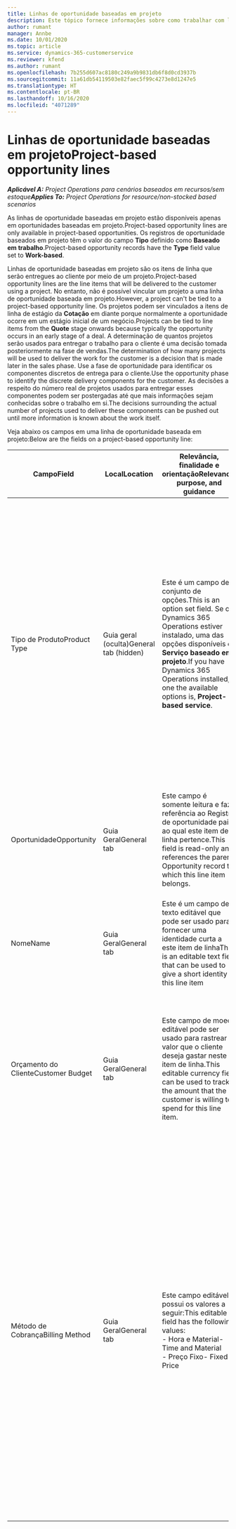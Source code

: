 ```yaml
---
title: Linhas de oportunidade baseadas em projeto
description: Este tópico fornece informações sobre como trabalhar com linhas de oportunidade baseadas em projeto.
author: rumant
manager: Annbe
ms.date: 10/01/2020
ms.topic: article
ms.service: dynamics-365-customerservice
ms.reviewer: kfend
ms.author: rumant
ms.openlocfilehash: 7b255d607ac8180c249a9b9831db6f8d0cd3937b
ms.sourcegitcommit: 11a61db54119503e82faec5f99c4273e8d1247e5
ms.translationtype: HT
ms.contentlocale: pt-BR
ms.lasthandoff: 10/16/2020
ms.locfileid: "4071289"
---
```

# <a name="project-based-opportunity-lines"></a><span data-ttu-id="349fe-103">Linhas de oportunidade baseadas em projeto</span><span class="sxs-lookup"><span data-stu-id="349fe-103">Project-based opportunity lines</span></span>

<span data-ttu-id="349fe-104">_**Aplicável A:** Project Operations para cenários baseados em recursos/sem estoque_</span><span class="sxs-lookup"><span data-stu-id="349fe-104">_**Applies To:** Project Operations for resource/non-stocked based scenarios_</span></span>


<span data-ttu-id="349fe-105">As linhas de oportunidade baseadas em projeto estão disponíveis apenas em oportunidades baseadas em projeto.</span><span class="sxs-lookup"><span data-stu-id="349fe-105">Project-based opportunity lines are only available in project-based opportunities.</span></span> <span data-ttu-id="349fe-106">Os registros de oportunidade baseados em projeto têm o valor do campo **Tipo** definido como **Baseado em trabalho**.</span><span class="sxs-lookup"><span data-stu-id="349fe-106">Project-based opportunity records have the **Type** field value set to **Work-based**.</span></span>

<span data-ttu-id="349fe-107">Linhas de oportunidade baseadas em projeto são os itens de linha que serão entregues ao cliente por meio de um projeto.</span><span class="sxs-lookup"><span data-stu-id="349fe-107">Project-based opportunity lines are the line items that will be delivered to the customer using a project.</span></span> <span data-ttu-id="349fe-108">No entanto, não é possível vincular um projeto a uma linha de oportunidade baseada em projeto.</span><span class="sxs-lookup"><span data-stu-id="349fe-108">However, a project can't be tied to a project-based opportunity line.</span></span> <span data-ttu-id="349fe-109">Os projetos podem ser vinculados a itens de linha de estágio da **Cotação** em diante porque normalmente a oportunidade ocorre em um estágio inicial de um negócio.</span><span class="sxs-lookup"><span data-stu-id="349fe-109">Projects can be tied to line items from the **Quote** stage onwards because typically the opportunity occurs in an early stage of a deal.</span></span> <span data-ttu-id="349fe-110">A determinação de quantos projetos serão usados para entregar o trabalho para o cliente é uma decisão tomada posteriormente na fase de vendas.</span><span class="sxs-lookup"><span data-stu-id="349fe-110">The determination of how many projects will be used to deliver the work for the customer is a decision that is made later in the sales phase.</span></span> <span data-ttu-id="349fe-111">Use a fase de oportunidade para identificar os componentes discretos de entrega para o cliente.</span><span class="sxs-lookup"><span data-stu-id="349fe-111">Use the opportunity phase to identify the discrete delivery components for the customer.</span></span> <span data-ttu-id="349fe-112">As decisões a respeito do número real de projetos usados para entregar esses componentes podem ser postergadas até que mais informações sejam conhecidas sobre o trabalho em si.</span><span class="sxs-lookup"><span data-stu-id="349fe-112">The decisions surrounding the actual number of projects used to deliver these components can be pushed out until more information is known about the work itself.</span></span>

<span data-ttu-id="349fe-113">Veja abaixo os campos em uma linha de oportunidade baseada em projeto:</span><span class="sxs-lookup"><span data-stu-id="349fe-113">Below are the fields on a project-based opportunity line:</span></span>

| <span data-ttu-id="349fe-114">**Campo**</span><span class="sxs-lookup"><span data-stu-id="349fe-114">**Field**</span></span> | <span data-ttu-id="349fe-115">**Local**</span><span class="sxs-lookup"><span data-stu-id="349fe-115">**Location**</span></span> | <span data-ttu-id="349fe-116">**Relevância, finalidade e orientação**</span><span class="sxs-lookup"><span data-stu-id="349fe-116">**Relevance, purpose, and guidance**</span></span> | <span data-ttu-id="349fe-117">**Impacto a jusante**</span><span class="sxs-lookup"><span data-stu-id="349fe-117">**Downstream impact**</span></span> |
| --- | --- | --- | --- |
| <span data-ttu-id="349fe-118">Tipo de Produto</span><span class="sxs-lookup"><span data-stu-id="349fe-118">Product Type</span></span> | <span data-ttu-id="349fe-119">Guia geral (oculta)</span><span class="sxs-lookup"><span data-stu-id="349fe-119">General tab (hidden)</span></span> | <span data-ttu-id="349fe-120">Este é um campo de conjunto de opções.</span><span class="sxs-lookup"><span data-stu-id="349fe-120">This is an option set field.</span></span> <span data-ttu-id="349fe-121">Se o Dynamics 365 Operations estiver instalado, uma das opções disponíveis é **Serviço baseado em projeto**.</span><span class="sxs-lookup"><span data-stu-id="349fe-121">If you have Dynamics 365 Operations installed, one the available options is, **Project-based service**.</span></span>  | <span data-ttu-id="349fe-122">O valor deste campo é definido como **Serviço baseado em projeto** ao criar a linha de oportunidade baseada em projeto a partir da grade de linhas baseadas em projeto na Oportunidade.</span><span class="sxs-lookup"><span data-stu-id="349fe-122">The value of this field is set to **Project-based service** when you create the project-based opportunity line from the project-based lines grid on the Opportunity.</span></span> <br> <span data-ttu-id="349fe-123">Se você alterar ou substituir este valor, a funcionalidade do projeto não será habilitada nos itens de linha baseados em projeto.</span><span class="sxs-lookup"><span data-stu-id="349fe-123">If you change or override this value, the project functionality won't be enabled on your project-based line items.</span></span> |
| <span data-ttu-id="349fe-124">Oportunidade</span><span class="sxs-lookup"><span data-stu-id="349fe-124">Opportunity</span></span> | <span data-ttu-id="349fe-125">Guia Geral</span><span class="sxs-lookup"><span data-stu-id="349fe-125">General tab</span></span> | <span data-ttu-id="349fe-126">Este campo é somente leitura e faz referência ao Registro de oportunidade pai ao qual este item de linha pertence.</span><span class="sxs-lookup"><span data-stu-id="349fe-126">This field is read-only and references the parent Opportunity record to which this line item belongs.</span></span> | <span data-ttu-id="349fe-127">Não há impacto a jusante deste campo.</span><span class="sxs-lookup"><span data-stu-id="349fe-127">There is no downstream impact of this field.</span></span> |
| <span data-ttu-id="349fe-128">Nome</span><span class="sxs-lookup"><span data-stu-id="349fe-128">Name</span></span> | <span data-ttu-id="349fe-129">Guia Geral</span><span class="sxs-lookup"><span data-stu-id="349fe-129">General tab</span></span> | <span data-ttu-id="349fe-130">Este é um campo de texto editável que pode ser usado para fornecer uma identidade curta a este item de linha</span><span class="sxs-lookup"><span data-stu-id="349fe-130">This is an editable text field that can be used to give a short identity to this line item</span></span> | <span data-ttu-id="349fe-131">Este valor é transferido para a linha de cotação quando você cria uma cotação a partir desta oportunidade</span><span class="sxs-lookup"><span data-stu-id="349fe-131">This value is carried over to the quote line when you create a quote from this opportunity</span></span> |
| <span data-ttu-id="349fe-132">Orçamento do Cliente</span><span class="sxs-lookup"><span data-stu-id="349fe-132">Customer Budget</span></span> | <span data-ttu-id="349fe-133">Guia Geral</span><span class="sxs-lookup"><span data-stu-id="349fe-133">General tab</span></span> | <span data-ttu-id="349fe-134">Este campo de moeda editável pode ser usado para rastrear o valor que o cliente deseja gastar neste item de linha.</span><span class="sxs-lookup"><span data-stu-id="349fe-134">This editable currency field can be used to track the amount that the customer is willing to spend for this line item.</span></span> | <span data-ttu-id="349fe-135">Este valor é transferido para o campo correspondente na linha de cotação quando você cria uma cotação a partir desta oportunidade</span><span class="sxs-lookup"><span data-stu-id="349fe-135">This value is carried over to the corresponding field on the quote line when you create a quote from this opportunity</span></span> |
| <span data-ttu-id="349fe-136">Método de Cobrança</span><span class="sxs-lookup"><span data-stu-id="349fe-136">Billing Method</span></span> | <span data-ttu-id="349fe-137">Guia Geral</span><span class="sxs-lookup"><span data-stu-id="349fe-137">General tab</span></span> | <span data-ttu-id="349fe-138">Este campo editável possui os valores a seguir:</span><span class="sxs-lookup"><span data-stu-id="349fe-138">This editable field has the following values:</span></span></br><span data-ttu-id="349fe-139">- Hora e Material</span><span class="sxs-lookup"><span data-stu-id="349fe-139">- Time and Material</span></span></br><span data-ttu-id="349fe-140">- Preço Fixo</span><span class="sxs-lookup"><span data-stu-id="349fe-140">- Fixed Price</span></span> | <span data-ttu-id="349fe-141">Este valor é transportado para o campo correspondente na linha de cotação quando você cria uma cotação a partir desta oportunidade.</span><span class="sxs-lookup"><span data-stu-id="349fe-141">This value is carried over to the corresponding field on the quote line when you create a quote from this opportunity.</span></span> <span data-ttu-id="349fe-142">Depois que a linha de cotação é criada, o campo é bloqueado e não pode ser alterado.</span><span class="sxs-lookup"><span data-stu-id="349fe-142">After the quote line is created, the field is locked and can't be changed.</span></span> <span data-ttu-id="349fe-143">Atribua este valor de campo com a maior precisão possível.</span><span class="sxs-lookup"><span data-stu-id="349fe-143">Assign this field value as accurately as possible.</span></span> <span data-ttu-id="349fe-144">Se você precisar alterar o valor deste campo na linha de cotação, exclua e recrie a linha de cotação.</span><span class="sxs-lookup"><span data-stu-id="349fe-144">If you need to change the value of this field on the quote line, delete and re-create the quote line.</span></span> |
